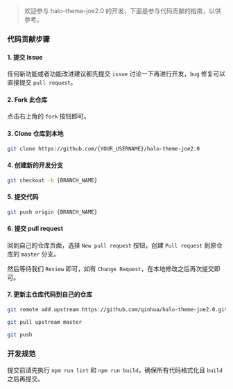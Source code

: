 > 欢迎参与 halo-theme-joe2.0 的开发，下面是参与代码贡献的指南，以供参考。

### 代码贡献步骤

#### 1. 提交 Issue

任何新功能或者功能改进建议都先提交 `issue` 讨论一下再进行开发，`bug` 修复可以直接提交 `pull request`。

#### 2. Fork 此仓库

点击右上角的 `fork` 按钮即可。

#### 3. Clone 仓库到本地

```bash
git clone https://github.com/{YOUR_USERNAME}/halo-theme-joe2.0
```

#### 4. 创建新的开发分支

```bash
git checkout -b {BRANCH_NAME}
```

#### 5. 提交代码

```bash
git push origin {BRANCH_NAME}
```

#### 6. 提交 pull request

回到自己的仓库页面，选择 `New pull request` 按钮，创建 `Pull request` 到原仓库的 `master` 分支。

然后等待我们 `Review` 即可，如有 `Change Request`，在本地修改之后再次提交即可。

#### 7. 更新主仓库代码到自己的仓库

```bash
git remote add upstream https://github.com/qinhua/halo-theme-joe2.0.git

git pull upstream master

git push
```

### 开发规范

提交前请先执行 `npm run lint` 和 `npm run build`，确保所有代码格式化且 `build` 之后再提交。
